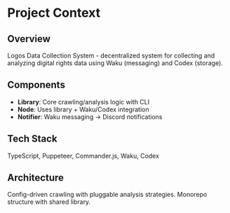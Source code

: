 # Project Context

## Overview

Logos Data Collection System - decentralized system for collecting and analyzing digital rights data using Waku (messaging) and Codex (storage).

## Components

- **Library**: Core crawling/analysis logic with CLI
- **Node**: Uses library + Waku/Codex integration
- **Notifier**: Waku messaging → Discord notifications

## Tech Stack

TypeScript, Puppeteer, Commander.js, Waku, Codex

## Architecture

Config-driven crawling with pluggable analysis strategies. Monorepo structure with shared library.
